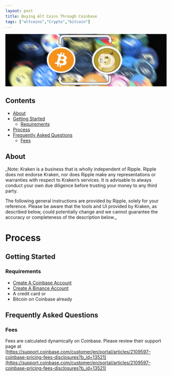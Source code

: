 ```yaml
---
layout: post
title: Buying Alt Coins Through Coinbase
tags: ["altcoins","Crypto","bitcoin"]
---
```


![Hero_Image](https://github.com/aFunnyBit/aFunnyBit.github.io/raw/master/images/coinlogo.jpg "hero_image")


## Contents

- [About](#about)
- [Getting Started](#getting-started)
  - [Requirements](#requirements)
- [Process](#process)
- [Frequently Asked Questions](#frequently-asked-questions)
  - [Fees](#fees)


## About


_Note: Kraken is a business that is wholly independent of Ripple. Ripple does not endorse Kraken, nor does Ripple make any representations or warranties with respect to Kraken’s services. It is advisable to always conduct your own due diligence before trusting your money to any third party.

The following general instructions are provided by Ripple, solely for your reference. Please be aware that the tools and UI provided by Kraken, as described below, could potentially change and we cannot guarantee the accuracy or completeness of the description below._


# Process

## Getting Started
### Requirements

- [Create A Coinbase Account](https://www.coinbase.com/signup)
- [Create A Binance Account](https://www.binance.com/?ref=15119907)
- A credit card 
or
- Bitcoin on Coinbase already


## Frequently Asked Questions
### Fees

Fees are calculated dynamically on Coinbase. Please review their support page at [https://support.coinbase.com/customer/en/portal/articles/2109597-coinbase-pricing-fees-disclosures?b_id=13521](https://support.coinbase.com/customer/en/portal/articles/2109597-coinbase-pricing-fees-disclosures?b_id=13521)

